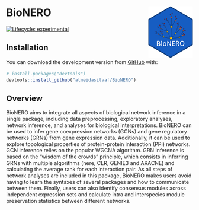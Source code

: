 
<!-- README.md is generated from README.Rmd. Please edit that file -->

# BioNERO <img src='man/figures/logo.png' align="right" height="139" />

<!-- badges: start -->

[![Lifecycle:
experimental](https://img.shields.io/badge/lifecycle-experimental-orange.svg)](https://www.tidyverse.org/lifecycle/#experimental)
<!-- badges: end -->

## Installation

You can download the development version from
[GitHub](https://github.com/) with:

``` r
# install.packages("devtools")
devtools::install_github("almeidasilvaf/BioNERO")
```

## Overview

BioNERO aims to integrate all aspects of biological network inference in
a single package, including data preprocessing, exploratory analyses,
network inference, and analyses for biological interpretations. BioNERO
can be used to infer gene coexpression networks (GCNs) and gene
regulatory networks (GRNs) from gene expression data. Additionally, it
can be used to explore topological properties of protein-protein
interaction (PPI) networks. GCN inference relies on the popular WGCNA
algorithm. GRN inference is based on the “wisdom of the crowds”
principle, which consists in inferring GRNs with multiple algorithms
(here, CLR, GENIE3 and ARACNE) and calculating the average rank for each
interaction pair. As all steps of network analyses are included in this
package, BioNERO makes users avoid having to learn the syntaxes of
several packages and how to communicate between them. Finally, users can
also identify consensus modules across independent expression sets and
calculate intra and interspecies module preservation statistics between
different networks.
